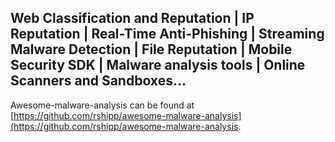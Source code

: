 ## Web Classification and Reputation | IP Reputation | Real-Time Anti-Phishing | Streaming Malware Detection | File Reputation | Mobile Security SDK | Malware analysis tools | Online Scanners and Sandboxes...

Awesome-malware-analysis can be found at [https://github.com/rshipp/awesome-malware-analysis](https://github.com/rshipp/awesome-malware-analysis.

